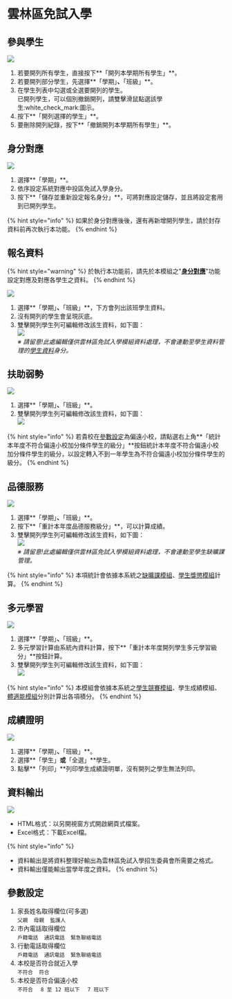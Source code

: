 # 雲林區免試入學

## 參與學生

![](../.gitbook/assets/ylc-stud-list.png)

1. 若要開列所有學生，直接按下**「開列本學期所有學生」**。
2. 若要開列部分學生，先選擇**「學期」**、**「班級」**。
3. 在學生列表中勾選或全選要開列的學生。\
   已開列學生，可以個別撤銷開列，請雙擊滑鼠點選該學生:white\_check\_mark:圖示。
4. 按下**「開列選擇的學生」**。
5. 要刪除開列紀錄，按下**「撤銷開列本學期所有學生」**。

## 身分對應

![](../.gitbook/assets/ylc-kind-mirror.png)

1. 選擇**「學期」**。
2. 依序設定系統對應中投區免試入學身分。
3. 按下**「儲存並重新設定報名身分」**，可將對應設定儲存，並且將設定套用到已開列學生。

{% hint style="info" %}
如果於身分對應後後，還有再新增開列學生，請於封存資料前再次執行本功能。
{% endhint %}

## 報名資料

{% hint style="warning" %}
於執行本功能前，請先於本模組之"[**身分對應**](yun-lin-qu-mian-shi-ru-xue.md#shen-fen-dui-ying)"功能設定對應及對應各學生之資料。
{% endhint %}

![](<../.gitbook/assets/ylc-stud-kind (1).png>)

1. 選擇**「學期」**、**「班級」**，下方會列出該班學生資料。
2. 沒有開列的學生會呈現灰底。
3. 雙擊開列學生列可編輯修改該生資料，如下圖：\
   ![](../.gitbook/assets/ylc-stud-kind2.png)\
   _※ 請留意!此處編輯僅供雲林區免試入學模組資料處理，不會連動至學生資料管理的_[_學生資料_](../jiao/sheng-liao-guan-li.md#xue-sheng-zi-liao)_身分。_

## 扶助弱勢

![](../.gitbook/assets/ylc-disadvantage.png)

1. 選擇**「學期」**、**「班級」**。
2. 雙擊開列學生列可編輯修改該生資料，如下圖：\
   ![](../.gitbook/assets/ylc-disadvantage2.png)

{% hint style="info" %}
若貴校在[參數設定](yun-lin-qu-mian-shi-ru-xue.md#can-shu-she-ding)為偏遠小校，請點選右上角**「統計本年度不符合偏遠小校加分條件學生的級分」**按鈕統計本年度不符合偏遠小校加分條件學生的級分，以設定轉入不到一年學生為不符合偏遠小校加分條件學生的級分。
{% endhint %}

## 品德服務

![](../.gitbook/assets/ylc-morality1.png)

1. 選擇**「學期」**、**「班級」**。
2. 按下**「重計本年度品德服務級分」**，可以計算成績。
3. 雙擊開列學生列可編輯修改該生資料，如下圖：\
   ![](../.gitbook/assets/ylc-morality2.png)\
   _※ 請留意!此處編輯僅供雲林區免試入學模組資料處理，不會連動至學生缺曠課管理。_

{% hint style="info" %}
本項統計會依據本系統之[缺曠課模組](../undefined/que-guan-li.md)、[學生獎懲模組](../undefined/sheng-guan-li.md)計算。
{% endhint %}

## 多元學習

![](../.gitbook/assets/ylc-multi-learn1.png)

1. 選擇**「學期」**、**「班級」**。
2. 多元學習計算由系統內資料計算，按下**「重計本年度開列學生多元學習級分」**按鈕計算。
3. 雙擊開列學生列可編輯修改該生資料，如下圖：\
   ![](../.gitbook/assets/ylc-multi-learn2.png)

{% hint style="info" %}
本模組會依據本系統之[學生競賽模組](../xiao-hang-zheng/sheng.md)、學生成績模組、[體適能模組](../undefined/sheng-neng.md)分別計算出各項積分。
{% endhint %}

## 成績證明

![](../.gitbook/assets/ylc-transcript.png)

1. 選擇**「學期」**、**「班級」**。
2. 選擇**「學生」**或**「全選」**學生。
3. 點擊**「列印」**列印學生成績證明單，沒有開列之學生無法列印。

## 資料輸出

![](../.gitbook/assets/ylc-output.png)

* HTML格式：以另開視窗方式開啟網頁式檔案。
* Excel格式：下載Excel檔。

{% hint style="info" %}
* 資料輸出是將資料整理好輸出為雲林區免試入學招生委員會所需要之格式。
* 資料輸出僅能輸出當學年度之資料。
{% endhint %}

## 參數設定

1. 家長姓名取得欄位(可多選) \
   `父親`　`母親`　`監護人`&#x20;
2. 市內電話取得欄位\
   `戶籍電話`　`通訊電話`　`緊急聯絡電話`
3. 行動電話取得欄位\
   `戶籍電話`　`通訊電話`　`緊急聯絡電話`
4. 本校是否符合就近入學\
   `不符合`　`符合`&#x20;
5. 本校是否符合偏遠小校\
   `不符合` 　`8 至 12 班以下`　 `7 班以下`
